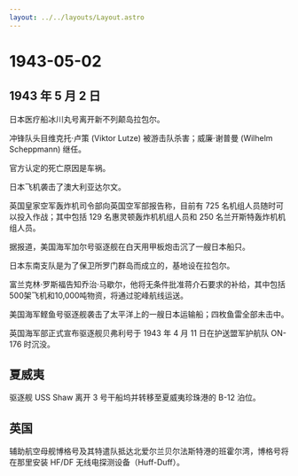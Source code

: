 ```yaml
---
layout: ../../layouts/Layout.astro
---
```


# 1943-05-02

## 1943 年 5 月 2 日

日本医疗船冰川丸号离开新不列颠岛拉包尔。

冲锋队头目维克托·卢策 (Viktor Lutze) 被游击队杀害；威廉·谢普曼 (Wilhelm
Scheppmann) 继任。

官方认定的死亡原因是车祸。

日本飞机袭击了澳大利亚达尔文。

英国皇家空军轰炸机司令部向英国空军部报告称，目前有 725
名机组人员随时可以投入作战；其中包括 129 名惠灵顿轰炸机机组人员和 250
名兰开斯特轰炸机机组人员。

据报道，美国海军加尔号驱逐舰在白天用甲板炮击沉了一艘日本船只。

日本东南支队是为了保卫所罗门群岛而成立的，基地设在拉包尔。

富兰克林·罗斯福告知乔治·马歇尔，他将无条件批准蒋介石要求的补给，其中包括500架飞机和10,000吨物资，将通过驼峰航线运送。

美国海军鲣鱼号驱逐舰袭击了太平洋上的一艘日本运输船；四枚鱼雷全部未击中。

英国海军部正式宣布驱逐舰贝弗利号于 1943 年 4 月 11 日在护送盟军护航队
ON-176 时沉没。

## 夏威夷

驱逐舰 USS Shaw 离开 3 号干船坞并转移至夏威夷珍珠港的 B-12 泊位。

## 英国

辅助航空母舰博格号及其特遣队抵达北爱尔兰贝尔法斯特港的班霍尔湾，博格号将在那里安装
HF/DF 无线电探测设备（Huff-Duff）。